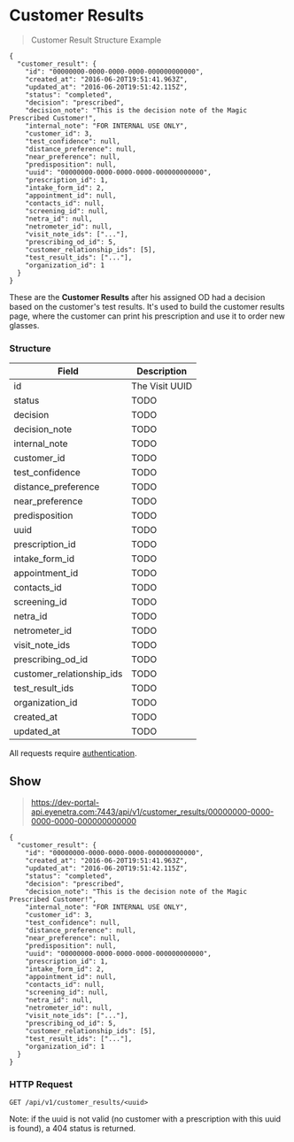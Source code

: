 # Customer Results

> Customer Result Structure Example

````
{
  "customer_result": {
    "id": "00000000-0000-0000-0000-000000000000",
    "created_at": "2016-06-20T19:51:41.963Z",
    "updated_at": "2016-06-20T19:51:42.115Z",
    "status": "completed",
    "decision": "prescribed",
    "decision_note": "This is the decision note of the Magic Prescribed Customer!",
    "internal_note": "FOR INTERNAL USE ONLY",
    "customer_id": 3,
    "test_confidence": null,
    "distance_preference": null,
    "near_preference": null,
    "predisposition": null,
    "uuid": "00000000-0000-0000-0000-000000000000",
    "prescription_id": 1,
    "intake_form_id": 2,
    "appointment_id": null,
    "contacts_id": null,
    "screening_id": null,
    "netra_id": null,
    "netrometer_id": null,
    "visit_note_ids": ["..."],
    "prescribing_od_id": 5,
    "customer_relationship_ids": [5],
    "test_result_ids": ["..."],
    "organization_id": 1
  }
}
````

These are the **Customer Results** after his assigned OD had a decision based on the customer's test results. It's used to build the customer results page, where the customer can print his prescription and use it to order new glasses.

### Structure

Field               | Description
------------------- | -----------------------------------------------------------------------------
id                  | The Visit UUID
status              | TODO
decision            | TODO
decision_note       | TODO
internal_note       | TODO
customer_id         | TODO
test_confidence     | TODO
distance_preference | TODO
near_preference     | TODO
predisposition      | TODO
uuid                | TODO
prescription_id     | TODO
intake_form_id      | TODO
appointment_id      | TODO
contacts_id         | TODO
screening_id        | TODO
netra_id            | TODO
netrometer_id       | TODO
visit_note_ids      | TODO
prescribing_od_id   | TODO
customer_relationship_ids         | TODO
test_result_ids     | TODO
organization_id     | TODO
created_at          | TODO
updated_at          | TODO

<aside class="warn">
All requests require <a href="#basic-authentication">authentication</a>.
</aside>

## Show

> https://dev-portal-api.eyenetra.com:7443/api/v1/customer_results/00000000-0000-0000-0000-000000000000

````
{
  "customer_result": {
    "id": "00000000-0000-0000-0000-000000000000",
    "created_at": "2016-06-20T19:51:41.963Z",
    "updated_at": "2016-06-20T19:51:42.115Z",
    "status": "completed",
    "decision": "prescribed",
    "decision_note": "This is the decision note of the Magic Prescribed Customer!",
    "internal_note": "FOR INTERNAL USE ONLY",
    "customer_id": 3,
    "test_confidence": null,
    "distance_preference": null,
    "near_preference": null,
    "predisposition": null,
    "uuid": "00000000-0000-0000-0000-000000000000",
    "prescription_id": 1,
    "intake_form_id": 2,
    "appointment_id": null,
    "contacts_id": null,
    "screening_id": null,
    "netra_id": null,
    "netrometer_id": null,
    "visit_note_ids": ["..."],
    "prescribing_od_id": 5,
    "customer_relationship_ids": [5],
    "test_result_ids": ["..."],
    "organization_id": 1
  }
}
````

### HTTP Request

`GET /api/v1/customer_results/<uuid>`

Note: if the uuid is not valid (no customer with a prescription with this uuid is found), a 404 status is returned.

